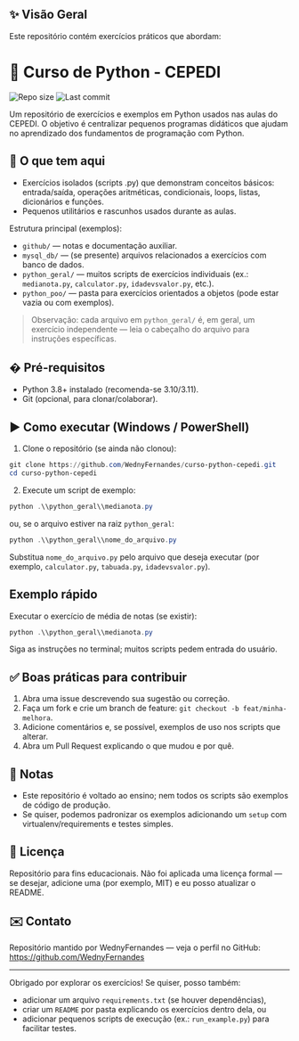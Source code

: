 ## ✨ Visão Geral

Este repositório contém exercícios práticos que abordam:
# 🐍 Curso de Python - CEPEDI

![Repo size](https://img.shields.io/github/repo-size/WednyFernandes/curso-python-cepedi)
![Last commit](https://img.shields.io/github/last-commit/WednyFernandes/curso-python-cepedi)

Um repositório de exercícios e exemplos em Python usados nas aulas do CEPEDI. O objetivo é centralizar pequenos programas didáticos que ajudam no aprendizado dos fundamentos de programação com Python.

## 🔎 O que tem aqui

- Exercícios isolados (scripts .py) que demonstram conceitos básicos: entrada/saída, operações aritméticas, condicionais, loops, listas, dicionários e funções.
- Pequenos utilitários e rascunhos usados durante as aulas.

Estrutura principal (exemplos):

- `github/` — notas e documentação auxiliar.
- `mysql_db/` — (se presente) arquivos relacionados a exercícios com banco de dados.
- `python_geral/` — muitos scripts de exercícios individuais (ex.: `medianota.py`, `calculator.py`, `idadevsvalor.py`, etc.).
- `python_poo/` — pasta para exercícios orientados a objetos (pode estar vazia ou com exemplos).

> Observação: cada arquivo em `python_geral/` é, em geral, um exercício independente — leia o cabeçalho do arquivo para instruções específicas.

## �️ Pré-requisitos

- Python 3.8+ instalado (recomenda-se 3.10/3.11).
- Git (opcional, para clonar/colaborar).

## ▶️ Como executar (Windows / PowerShell)

1. Clone o repositório (se ainda não clonou):

```powershell
git clone https://github.com/WednyFernandes/curso-python-cepedi.git
cd curso-python-cepedi
```

2. Execute um script de exemplo:

```powershell
python .\\python_geral\\medianota.py
```

ou, se o arquivo estiver na raiz `python_geral`:

```powershell
python .\\python_geral\\nome_do_arquivo.py
```

Substitua `nome_do_arquivo.py` pelo arquivo que deseja executar (por exemplo, `calculator.py`, `tabuada.py`, `idadevsvalor.py`).

## Exemplo rápido

Executar o exercício de média de notas (se existir):

```powershell
python .\\python_geral\\medianota.py
```

Siga as instruções no terminal; muitos scripts pedem entrada do usuário.

## ✅ Boas práticas para contribuir

1. Abra uma issue descrevendo sua sugestão ou correção.
2. Faça um fork e crie um branch de feature: `git checkout -b feat/minha-melhora`.
3. Adicione comentários e, se possível, exemplos de uso nos scripts que alterar.
4. Abra um Pull Request explicando o que mudou e por quê.

## 📌 Notas

- Este repositório é voltado ao ensino; nem todos os scripts são exemplos de código de produção.
- Se quiser, podemos padronizar os exemplos adicionando um `setup` com virtualenv/requirements e testes simples.

## 📄 Licença

Repositório para fins educacionais. Não foi aplicada uma licença formal — se desejar, adicione uma (por exemplo, MIT) e eu posso atualizar o README.

## ✉️ Contato

Repositório mantido por WednyFernandes — veja o perfil no GitHub: https://github.com/WednyFernandes

---

Obrigado por explorar os exercícios! Se quiser, posso também:

- adicionar um arquivo `requirements.txt` (se houver dependências),
- criar um `README` por pasta explicando os exercícios dentro dela, ou
- adicionar pequenos scripts de execução (ex.: `run_example.py`) para facilitar testes.

